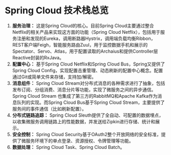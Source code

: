 # Spring Cloud 技术栈总览

1. **服务治理：** 这是Spring Cloud的核心。目前Spring Cloud主要通过整合Netflix的相关产品来实现这方面的功能（Spring Cloud Netflix），包括用于服务注册和发现的Eureka，调用断路器Hystrix，调用端负载均衡Ribbon，REST客户端Feigh，智能服务路由Zuul，用于监控数据手机和展示的Spectator、Servo、Atlas，用于配置读取的Archaius和提供Controller层Reactive封装的RxJava。
2. **配置中心：** 基于Spring Cloud Netflix和Spring Cloud Bus，Spring又提供了Spring Cloud Config，实现配置击重管理、动态刷新的配置中心概念。配置通过Git或简单文件来存储，支持加/解密。
3. **消息组件：** Spring Cloud Stream对分布式消息的各种需求进行了抽象，包括发布订阅、分组消费、消息分片等功能，实现了微服务之间的异步通信。Spring Cloud Stream 也集成了第三方的RabbitMQ和Apache Kafka作为消息队列的实现。而Spring Cloud Bus基于Spring Cloud Stream，主要提供了服务间的事件通信（比如刷新配置）。
4. **分布式链路追踪：** Spring Cloud Sleuth提供了全自动、可配置的数据埋点，以收集微服务调用链路上的性能数据，并发送给Zipkin进行存储、统计和展示。
5. **安全控制：** Spring Cloud Security基于OAuth2整个开放网络的安全标准，提供了微服务环境下的单点登录、资源授权、令牌管理等功能。
6. **数据处理：** Spring Cloud Task、Spring Cloud Batch。